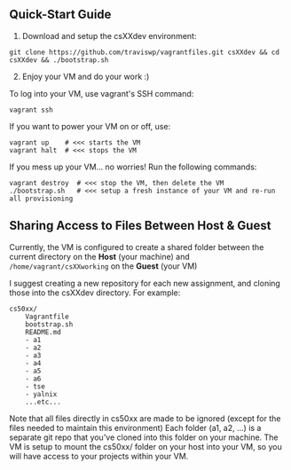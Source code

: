 ## Quick-Start Guide

1. Download and setup the csXXdev environment:

```
git clone https://github.com/traviswp/vagrantfiles.git csXXdev && cd csXXdev && ./bootstrap.sh
```

2. Enjoy your VM and do your work :)

To log into your VM, use vagrant's SSH command:

```
vagrant ssh
```

If you want to power your VM on or off, use:

```
vagrant up    # <<< starts the VM
vagrant halt  # <<< stops the VM
```

If you mess up your VM... no worries! Run the following commands:

```
vagrant destroy  # <<< stop the VM, then delete the VM
./bootstrap.sh   # <<< setup a fresh instance of your VM and re-run all provisioning
```

## Sharing Access to Files Between Host & Guest

Currently, the VM is configured to create a shared folder between 
the current directory on the **Host** (your machine) 
and `/home/vagrant/csXXworking` on the **Guest** (your VM)

I suggest creating a new repository for each new assignment, and cloning those into the csXXdev directory. 
For example: 


```
cs50xx/
    Vagrantfile
    bootstrap.sh
    README.md
    - a1
    - a2
    - a3
    - a4
    - a5
    - a6
    - tse
    - yalnix
    ...etc...
```

Note that all files directly in cs50xx are made to be ignored (except for the files needed to maintain this environment)
Each folder (a1, a2, ...) is a separate git repo that you've cloned into this folder on your machine. 
The VM is setup to mount the cs50xx/ folder on your host into your VM, so you will have access to your projects within your VM.